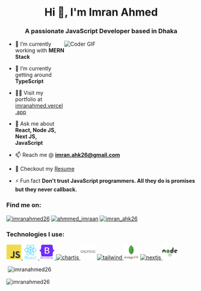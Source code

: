 
<h1 align="center">Hi 👋, I'm Imran Ahmed</h1>
<h3 align="center">A passionate JavaScript Developer based in Dhaka</h3>
<img align="right" alt="Coder GIF" height=250 width=350 src="https://thumbs.gfycat.com/EvilNextDevilfish-small.gif" />

- 🔭 I’m currently working with **MERN Stack**

- 🌱 I’m currently getting around **TypeScript**

- 👨‍💻 Visit my portfolio at [imranahmed.vercel.app](imranahmed.vercel.app)

- 💬 Ask me about **React, Node JS, Next JS, JavaScript**

- 📫 Reach me @ **imran.ahk26@gmail.com**

- 📄 Checkout my [Resume](https://drive.google.com/file/d/1cG3IQ871i5olxY5qW4Qe1EVtQ7-RO88I/view?usp=sharing)

- ⚡ Fun fact **Don't trust JavaScript programmers. All they do is promises but they never callback.**

<h3 align="left">Find me on:</h3>
<p align="left">
<a href="https://linkedin.com/in/imranahmed26" target="blank"><img align="center" src="https://raw.githubusercontent.com/rahuldkjain/github-profile-readme-generator/master/src/images/icons/Social/linked-in-alt.svg" alt="imranahmed26" height="30" width="40" /></a>
<a href="https://instagram.com/ahmmed_imraan" target="blank"><img align="center" src="https://raw.githubusercontent.com/rahuldkjain/github-profile-readme-generator/master/src/images/icons/Social/instagram.svg" alt="ahmmed_imraan" height="30" width="40" /></a>
<a href="https://www.hackerrank.com/imran_ahk26" target="blank"><img align="center" src="https://raw.githubusercontent.com/rahuldkjain/github-profile-readme-generator/master/src/images/icons/Social/hackerrank.svg" alt="imran_ahk26" height="30" width="40" /></a>
</p>

<h3 align="left">Technologies I use:</h3>
<p align="left"> </a> <a href="https://developer.mozilla.org/en-US/docs/Web/JavaScript" target="_blank" rel="noreferrer"> <img src="https://raw.githubusercontent.com/devicons/devicon/master/icons/javascript/javascript-original.svg" alt="javascript" width="40" height="40"/> </a> <a href="https://www.mongodb.com/" target="_blank" rel="noreferrer"> <a href="https://reactjs.org/" target="_blank" rel="noreferrer"> <img src="https://raw.githubusercontent.com/devicons/devicon/master/icons/react/react-original-wordmark.svg" alt="react" width="40" height="40"/>  <a href="https://getbootstrap.com" target="_blank" rel="noreferrer"> <img src="https://raw.githubusercontent.com/devicons/devicon/master/icons/bootstrap/bootstrap-plain-wordmark.svg" alt="bootstrap" width="40" height="40"/> </a> <a href="https://www.chartjs.org" target="_blank" rel="noreferrer"> <img src="https://www.chartjs.org/media/logo-title.svg" alt="chartjs" width="40" height="40"/> </a> <a href="https://expressjs.com" target="_blank" rel="noreferrer"> <img src="https://raw.githubusercontent.com/devicons/devicon/master/icons/express/express-original-wordmark.svg" alt="express" width="40" height="40"/></a> <a href="https://tailwindcss.com/" target="_blank" rel="noreferrer"> <img src="https://www.vectorlogo.zone/logos/tailwindcss/tailwindcss-icon.svg" alt="tailwind" width="40" height="40"/> </a> <img src="https://raw.githubusercontent.com/devicons/devicon/master/icons/mongodb/mongodb-original-wordmark.svg" alt="mongodb" width="40" height="40"/> </a> <a href="https://nextjs.org/" target="_blank" rel="noreferrer"> <img src="https://cdn.worldvectorlogo.com/logos/nextjs-2.svg" alt="nextjs" width="40" height="40"/> </a> <a href="https://nodejs.org" target="_blank" rel="noreferrer"> <img src="https://raw.githubusercontent.com/devicons/devicon/master/icons/nodejs/nodejs-original-wordmark.svg" alt="nodejs" width="40" height="40"/> </a>  </p>


<p>&nbsp;<img align="center" src="https://github-readme-stats.vercel.app/api?username=imranahmed26&show_icons=true&locale=en" alt="imranahmed26" /></p>

<p><img align="center" src="https://github-readme-streak-stats.herokuapp.com/?user=imranahmed26&" alt="imranahmed26" /></p>
